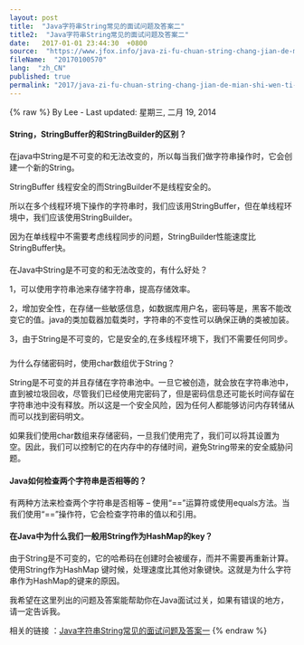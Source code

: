 ```yaml
---
layout: post
title:  "Java字符串String常见的面试问题及答案二"
title2:  "Java字符串String常见的面试问题及答案二"
date:   2017-01-01 23:44:30  +0800
source:  "https://www.jfox.info/java-zi-fu-chuan-string-chang-jian-de-mian-shi-wen-ti-ji-da-an-er.html"
fileName:  "20170100570"
lang:  "zh_CN"
published: true
permalink: "2017/java-zi-fu-chuan-string-chang-jian-de-mian-shi-wen-ti-ji-da-an-er.html"
---
```

{% raw %}
By Lee - Last updated: 星期三, 二月 19, 2014

#### String，StringBuffer的和StringBuilder的区别？

在java中String是不可变的和无法改变的，所以每当我们做字符串操作时，它会创建一个新的String。

StringBuffer 线程安全的而StringBuilder不是线程安全的。

所以在多个线程环境下操作的字符串时，我们应该用StringBuffer，但在单线程环境中，我们应该使用StringBuilder。

因为在单线程中不需要考虑线程同步的问题，StringBuilder性能速度比StringBuffer快。

#### 
在Java中String是不可变的和无法改变的，有什么好处？

1，可以使用字符串池来存储字符串，提高存储效率。

2，增加安全性，在存储一些敏感信息，如数据库用户名，密码等是，黑客不能改变它的值。java的类加载器加载类时，字符串的不变性可以确保正确的类被加装。

3，由于String是不可变的，它是安全的,在多线程环境下，我们不需要任何同步。

### 
为什么存储密码时，使用char数组优于String？

String是不可变的并且存储在字符串池中。一旦它被创造，就会放在字符串池中，直到被垃圾回收，尽管我们已经使用完密码了，但是密码信息还可能长时间存留在字符串池中没有释放。所以这是一个安全风险，因为任何人都能够访问内存转储从而可以找到密码明文。

如果我们使用char数组来存储密码，一旦我们使用完了，我们可以将其设置为空。因此，我们可以控制它的在内存中的存储时间，避免String带来的安全威胁问题。

#### Java如何检查两个字符串是否相等的？

有两种方法来检查两个字符串是否相等 – 使用“==”运算符或使用equals方法。当我们使用“==”操作符，它会检查字符串的值以和引用。

#### 在Java中为什么我们一般用String作为HashMap的key？

由于String是不可变的，它的哈希码在创建时会被缓存，而并不需要再重新计算。使用String作为HashMap 键时候，处理速度比其他对象键快。这就是为什么字符串作为HashMap的键来的原因。

我希望在这里列出的问题及答案能帮助你在Java面试过关，如果有错误的地方，请一定告诉我。

相关的链接 ：[Java字符串String常见的面试问题及答案一](https://www.jfox.info/go.php?url=http://www.jfox.info/javazifuchuanstringchangjiandemianshiwentijidaanyi)
{% endraw %}
